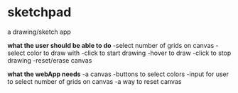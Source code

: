 # sketchpad
a drawing/sketch app

**what the user should be able to do**
-select number of grids on canvas
-select color to draw with
-click to start drawing
-hover to draw
-click to stop drawing
-reset/erase canvas

**what the webApp needs**
-a canvas
-buttons to select colors
-input for user to select number of grids on canvas
-a way to reset canvas

